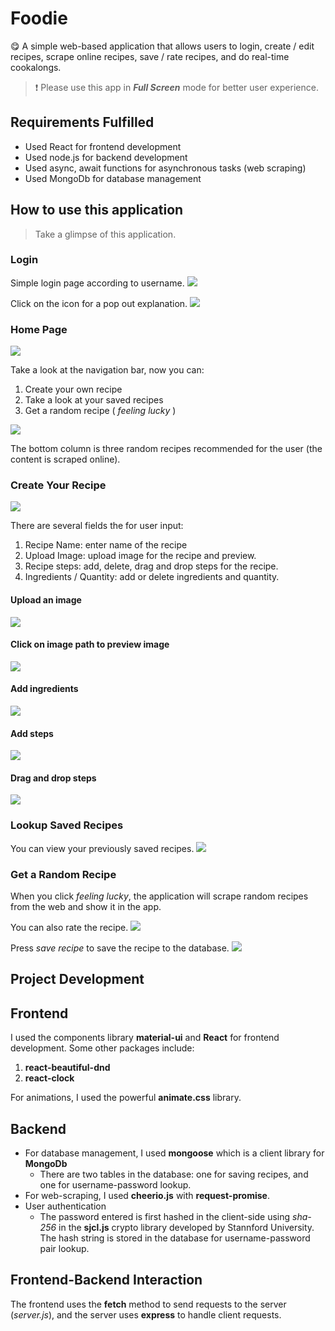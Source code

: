 # Foodie 

😋 A simple web-based application that allows users to login, create / edit recipes, scrape online recipes, save / rate recipes, and do real-time cookalongs.

> ❗️ Please use this app in ***Full Screen*** mode for better user experience.

## Requirements Fulfilled
- Used React for frontend development
- Used node.js for backend development
- Used async, await functions for asynchronous tasks (web scraping)
- Used MongoDb for database management

## How to use this application
> Take a glimpse of this application.

### Login

Simple login page according to username.
<img src="./readme_assets/login_page.png">

Click on the icon for a pop out explanation.
<img src="./readme_assets/login_popout.png">

### Home Page

<img src="./readme_assets/home_page.png">

Take a look at the navigation bar, now you can:

1. Create your own recipe
2. Take a look at your saved recipes
3. Get a random recipe ( *feeling lucky* )

<img src="./readme_assets/home_page_2.png">

The bottom column is three random recipes recommended for the user (the content is scraped online).

### Create Your Recipe

<img src="./readme_assets/create_recipe.png">

There are several fields the for user input:

1. Recipe Name: enter name of the recipe
2. Upload Image: upload image for the recipe and preview.
3. Recipe steps: add, delete, drag and drop steps for the recipe.
4. Ingredients / Quantity: add or delete ingredients and quantity.

#### Upload an image
<img src="./readme_assets/create_recipe_upload.png">

#### Click on image path to preview image
<img src="./readme_assets/create_recipe_preview.png">

#### Add ingredients
<img src="./readme_assets/create_recipe_ingredients.png">

#### Add steps
<img src="./readme_assets/create_recipe_steps.png">

#### Drag and drop steps
<img src="./readme_assets/create_recipe_drag.png">

### Lookup Saved Recipes

You can view your previously saved recipes.
<img src="./readme_assets/saved_recipe.png">

### Get a Random Recipe

When you click *feeling lucky*, the application will scrape random recipes from the web and show it in the app.
   
You can also rate the recipe.
<img src="./readme_assets/recipe_1.png">

Press *save recipe* to save the recipe to the database.
<img src="./readme_assets/recipe_2.png">

## Project Development

## Frontend

I used the components library **material-ui** and **React** for frontend development. Some other packages include:
1. **react-beautiful-dnd**
2. **react-clock**

For animations, I used the powerful **animate.css** library.

## Backend 

- For database management, I used **mongoose** which is a client library for **MongoDb**
    - There are two tables in the database: one for saving recipes, and one for username-password lookup.
- For web-scraping, I used **cheerio.js** with **request-promise**.
- User authentication 
    - The password entered is first hashed in the client-side using *sha-256* in the **sjcl.js** crypto library developed by Stannford University. The hash string is stored in the database for username-password pair lookup.

## Frontend-Backend Interaction

The frontend uses the **fetch** method to send requests to the server (*server.js*), and the server uses **express** to handle client requests.